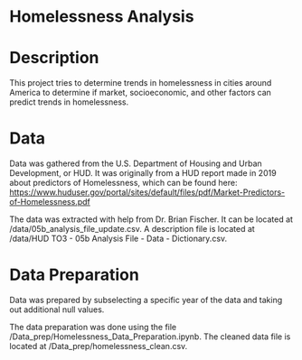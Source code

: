 # Homelessness Analysis

# Description
This project tries to determine trends in homelessness in cities around America to determine if market, socioeconomic, and other factors can predict trends in homelessness.

# Data

Data was gathered from the U.S. Department of Housing and Urban Development, or HUD. It was originally from a HUD report made in 2019 about predictors of Homelessness, which can be found here: https://www.huduser.gov/portal/sites/default/files/pdf/Market-Predictors-of-Homelessness.pdf

The data was extracted with help from Dr. Brian Fischer. It can be located at /data/05b_analysis_file_update.csv. A description file is located at /data/HUD TO3 - 05b Analysis File - Data - Dictionary.csv.

# Data Preparation
Data was prepared by subselecting a specific year of the data and taking out additional null values.

The data preparation was done using the file /Data_prep/Homelessness_Data_Preparation.ipynb. The cleaned data file is located at /Data_prep/homelessness_clean.csv.
